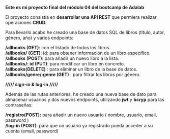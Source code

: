 <b>Este es mi proyecto final del módulo 04 del bootcamp de Adalab</b>

El proyecto consistía en <b>desarrollar una API REST</b> que permiera realizar operaciones <b>CRUD.</b> 

Para llevarlo acabo he creado una base de datos SQL de libros (título, autor, género, año) y varios endpoints:<br>

<b>/allbooks (GET)</b>: con el listado de todos los libros.<br>
<b>/allbooks/ (GET)</b>: id: para obtener información de un libro específico.<br>
<b>/allbooks (POST)</b>: para añadir un nuevo libro a la lista. <br>
<b>/allbooks/: id (PUT)</b>: para modificar un libro en concreto. <br>
<b>/allbooks(DELETE)</b> : para eliminar un libro de la base de datos.<br>
<b>/allbooks/genre/:genre (GET)</b> : para filtrar los libros por género. 

<b>///// sign-in & log-in /////</b>

Además de las rutas anteriores, he creado una nueva base de dato para almacenar usuarios y dos nuevos endpoints, utilizando <b>jwt</b> y <b>bcryp</b> para las contraseñas:<br>

<b>/registro(POST):</b> para añadir un nuevo usuario (
    nombre, usuario, email, password
)<br>
<b>/log-in (POST)</b>: para que un usuario ya registrado pueda acceder a su cuenta (email, password)

